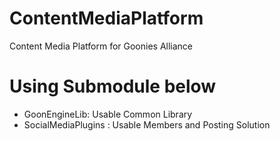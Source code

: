 # ContentMediaPlatform
Content Media Platform for Goonies Alliance

# Using Submodule below
- GoonEngineLib: Usable Common Library
- SocialMediaPlugins : Usable Members and Posting Solution

